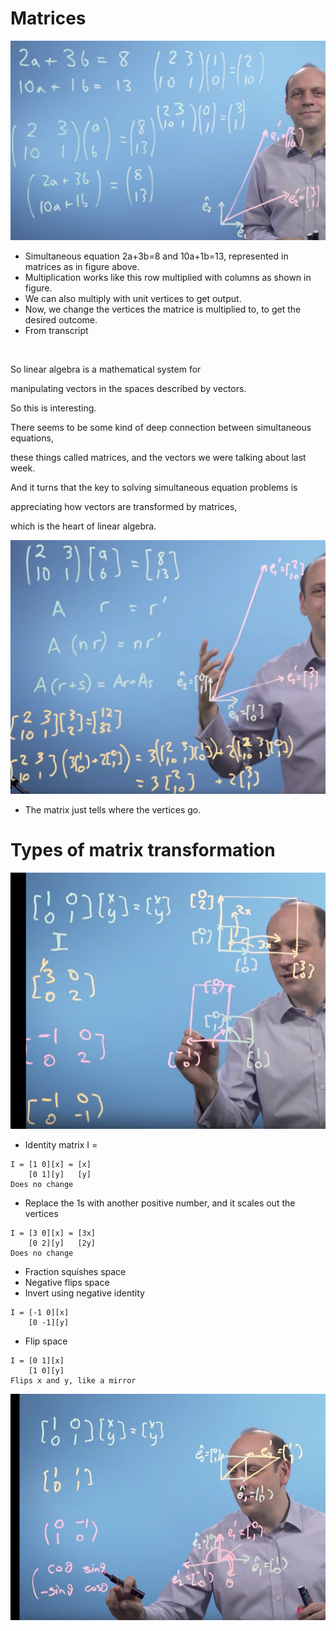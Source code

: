 # Matrices
![matrices_1.png](./matrices_1.png)
- Simultaneous equation 2a+3b=8 and 10a+1b=13, represented in matrices as in figure above.
- Multiplication works like this row multiplied with columns as shown in figure.
- We can also multiply with unit vertices to get output.
- Now, we change the vertices the matrice is multiplied to, to get the desired outcome.
- From transcript <!--StartFragment-->

 

So linear algebra is a mathematical system for 

manipulating vectors in the spaces described by vectors. 

So this is interesting. 

There seems to be some kind of deep connection between simultaneous equations, 

these things called matrices, and the vectors we were talking about last week. 

And it turns that the key to solving simultaneous equation problems is 

appreciating how vectors are transformed by matrices, 

which is the heart of linear algebra. 

<!--EndFragment-->
![matrice_2.png](./matrice_2.png)
- The matrix just tells where the vertices go.

# Types of matrix transformation
![matrix_transformation.png](./matrix_transformation.png)
- Identity matrix I =
```
I = [1 0][x] = [x]
	[0 1][y]   [y]
Does no change
```
- Replace the 1s with another positive number, and it scales out the vertices
```
I = [3 0][x] = [3x]
	[0 2][y]   [2y]
Does no change
```
- Fraction squishes space
- Negative flips space
- Invert using negative identity
```
I = [-1 0][x]
	[0 -1][y]

```
- Flip space
```
I = [0 1][x]
	[1 0][y]
Flips x and y, like a mirror
```
![matrix_transformation_2.png](./matrix_transformation_2.png)

